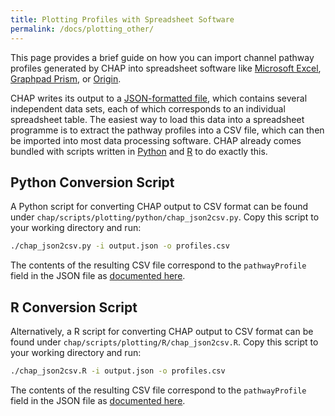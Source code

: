 ```yaml
---
title: Plotting Profiles with Spreadsheet Software
permalink: /docs/plotting_other/
---
```


[JSON-spec]: https://www.json.org/
[Python]: https://www.python.org/
[R-main]: https://www.r-project.org/about.html
[matplotlib]: https://matplotlib.org/
[pip]: https://pypi.python.org/pypi/pip
[add-path]: https://unix.stackexchange.com/questions/26047/how-to-correctly-add-a-path-to-path
[graphpad-prism]: https://www.graphpad.com/scientific-software/prism/
[ms-excel]: https://products.office.com/en-gb/excel
[originlab]: https://www.originlab.com/


This page provides a brief guide on how you can import channel pathway profiles generated by CHAP into spreadsheet software like [Microsoft Excel][ms-excel], [Graphpad Prism][graphpad-prism], or [Origin][originlab].

CHAP writes its output to a [JSON-formatted file](http://www.channotation.org/docs/contents_json_file/), which contains several independent data sets, each of which corresponds to an individual spreadsheet table. The easiest way to load this data into a spreadsheet programme is to extract the pathway profiles into a CSV file, which can then be imported into most data processing software. CHAP already comes bundled with scripts written in [Python][Python] and [R][R-main] to do exactly this.


## Python Conversion Script

A Python script for converting CHAP output to CSV format can be found under `chap/scripts/plotting/python/chap_json2csv.py`. Copy this script to your working directory and run:

```bash
./chap_json2csv.py -i output.json -o profiles.csv
```

The contents of the resulting CSV file correspond to the `pathwayProfile` field in the JSON file as [documented here](http://www.channotation.org/docs/contents_json_file/).


## R Conversion Script

Alternatively, a R script for converting CHAP output to CSV format can be found under `chap/scripts/plotting/R/chap_json2csv.R`. Copy this script to your working directory and run:

```bash
./chap_json2csv.R -i output.json -o profiles.csv
```

The contents of the resulting CSV file correspond to the `pathwayProfile` field in the JSON file as [documented here](http://www.channotation.org/docs/contents_json_file/).

